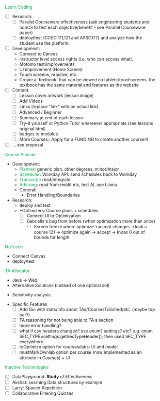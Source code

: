 <font color="#00b050">Learn Coding</font>
- [ ] Research: 
	- [ ] Parallel Courseware effectiveness (ask engineering students and nonCS to test each objective/benefit - see Parallel Courseware paper)
	- [ ] deploy/test (COSC 111,121 and APSC177) and analyze how the student use the platform.
- [ ] Development: 
	* Connect to Canvas 
	* Instructor level access rights (i.e. who can access what).
	* Motomo test/improvements 
	* UI improvement (Home Screen)
	* Touch screens, reactive, etc.
	* Create a 'textbook' that can be viewed on  tablets/touchscreens. the textbook has the same material and features as the website
- [ ] Content: 
	- [ ] Lesson cover artwork (lesson image)
	- [ ] Add Videos 
	- [ ] Links (replace "link" with an actual link)
	- [ ] Advanced / Beginner
	- [ ] Summary at end of each lesson
	- [ ] Try-it yourself or Python Tutor whereever appropriate (see lessons original html)
	- [ ] badges to modules
	- [ ] More Courses:: Apply for a FUNDING to create another course!!!
- [ ] ... see proposal

<font color="#00b050">Course Planner</font>
* Development: 
	* <font color="#00b050">Planner</font>: generic plan, other degrees, minor/major
	* <font color="#00b050">Scheduler</font>: Workday API: send schedules back to Workday  
	* <font color="#00b050">Transcript</font>: read/integrate
	* <font color="#00b050">Advising</font>: read from reddit etc, test AI, use Llama
	* General: 
		* Error Handling/Boundaries
* Research: 
	* deploy and test
	* *Optimizers: Course plans + schedules
		- [ ] Connect UI to Optimization 
	    - [ ] Gabriella's bug from before (when optimization more than once)
		    - [ ] Screen freeze when: optimize->accept changes ->lock a course 121 ->  optimize again -> accept -> Index 0 out of bounds for length 

<font color="#00b050">NuTeach</font> 
- Connect Canvas
- deploy/test

<font color="#00b050">TA Allocator</font>
* Java -> Web
* Alternative Solutions (instead of one optimal sol)
- Sensitivity analysis.
* Specific Features
	- [ ] Add Gui with stats/info about TAs/CoursesToSched/etc. (maybe top bar?)
	- [ ] TA reasoning for not being able to TA a section
	- [ ] more error handling?
	- [ ] what if csv headers changed? use enum? settings? etc? e.g. enum SEC_TYPE=settings.getSecTypeHeader(); then used SEC_TYPE everywhere.
	- [ ] toOptimize option for courses/labs: UI and model
	- [ ] mustMarkOwnlab option per course (now implemented as an attribute in Courses) + UI

<font color="#00b050">Inactive Technologies</font>
- [ ]  DataPlayground: **Study** of Effectiveness
- [ ] Akshat: Learning Data structures by example
- [ ] Larry: Spaced Repetition 
- [ ] Collaborative Filtering Quizzes